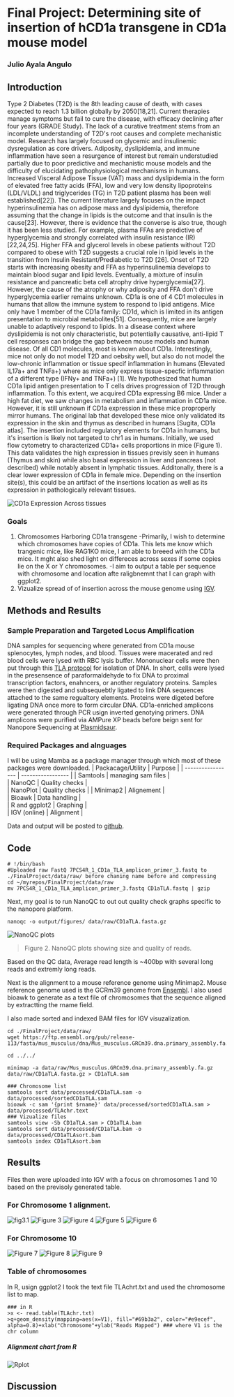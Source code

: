 # Final Project: Determining site of insertion of hCD1a transgene in CD1a mouse model
### Julio Ayala Angulo

## Introduction
Type 2 Diabetes (T2D) is the 8th leading cause of death, with cases expected to reach 1.3 billion globally by 2050[18,21]. Current therapies manage symptoms but fail to cure the disease, with efficacy declining after four years (GRADE Study). The lack of a curative treatment stems from an incomplete understanding of T2D's root causes and complete mechanistic model. Research has largely focused on glycemic and insulinemic dysregulation as core drivers. Adiposity, dyslipidemia, and immune inflammation have seen a resurgence of interest but remain understudied partially due to poor predictive and mechanistic mouse models and the difficulty of elucidating pathophysiological mechanisms in humans. Increased Visceral Adipose Tissue (VAT) mass and dyslipidemia in the form of elevated free fatty acids (FFA), low and very low density lipoproteins (LDL/VLDL) and triglycerides (TG) in T2D patient plasma has been well established[22]). The current literature largely focuses on the impact hyperinsulinemia has on adipose mass and dyslipidemia, therefore assuming that the change in lipids is the outcome and that insulin is the cause[23]. However, there is evidence that the converse is also true, though it has been less studied. For example, plasma FFAs are predictive of hyperglycemia and strongly correlated with insulin resistance (IR)[22,24,25]. Higher FFA and glycerol levels in obese patients without T2D compared to obese with T2D suggests a crucial role in lipid levels in the transition from Insulin Resistant/Prediabetic to T2D [26]. Onset of T2D starts with increasing obesity and FFA as hyperinsulinemia develops to maintain blood sugar and lipid levels. Eventually, a mixture of insulin resistance and pancreatic beta cell atrophy drive hyperglycemia[27]. However, the cause of the atrophy or why adiposity and FFA don't drive hyperglycemia earlier remains unknown. 
CD1a is one of 4 CD1 molecules in humans that allow the immune system to respond to lipid antigens. Mice only have 1 member of the CD1a family: CD1d, which is limited in its antigen presentation to microbial metabolites[51]. Consequently, mice are largely unable to adaptively respond to lipids. In a disease context where dyslipidemia is not only characteristic, but potentially causative, anti-lipid T cell responses can bridge the gap between mouse models and human disease. Of all CD1 molecules, most is known about CD1a. Interestingly, mice not only do not model T2D and oebsity well, but also do not model the low-chronic inflammation or tissue specif inflammation in humans (Elevated IL17a+ and TNFa+) where as mice only express tissue-specfic inflammation of a different type (IFNy+ and TNFa+) [1]. We hypothesized that human CD1a lipid antigen presentation to T cells drives progression of T2D through inflammation. To this extent, we acquired CD1a expressing B6 mice. Under a high fat diet, we saw changes in metabolism and inflammation in CD1a mice. However, it is still unknown if CD1a expression in these mice proproperly mirror humans. The original lab that developed these mice only validated its expression in the skin and thymus as described in humans [Sugita, CD1a atlas]. The insertion included regulatory elements for CD1a in humans, but it's insertion is likely not targeted to chr1 as in humans. Initially, we used flow cytometry to characterized CD1a+ cells proportions in mice (Figure 1). This data validates the high expression in tissues previsly seen in humans (Thymus and skin) while also basal expression in liver and pancreas (not described) while notably absent in lymphatic tissues. Additonally, there is a clear lower expression of CD1a in female mice. Depending on the insertion site(s), this could be an artifact of the insertions location as well as its expression in pathologically relevant tissues. 

![CD1a Expression Across tissues](https://github.com/jayalaanUCI/ee282/blob/FinalProject/FinalProject/output/figures/CD1a%20Expression.png?raw=true)

### Goals
1. Chromosomes Harboring CD1a transgene
    -Primarily, I wish to determine which chromosomes have copies of CD1a. This lets me know which trangenic mice, like RAG1KO mice,  I am able to breeed with the CD1a mice. It mght also shed light on differeces across sexes if some copies lie on the X or Y chromosomes.
    -I aim to output a table per sequence with chromosome and location afte raligbnemnt that I can graph with ggplot2.
2. Vizualize spread of of insertion across the mouse genome using [IGV](https://igv.org/). 
## Methods and Results
### Sample Preparation and Targeted Locus Amplification
DNA samples for sequencing where generated from CD1a mouse splenocytes, lymph nodes, and blood. Tissues were macerated and red blood cells were lysed with RBC lysis buffer. Mononuclear cells were then put through this [TLA protocol](https://link.springer.com/protocol/10.1007/978-1-4939-6442-0_13) for isolation of DNA. In short, cells were lysed in the presensence of paraformaldehyde to fix DNA to proximal transcription factors, enahncers, or another regulatory proteins. Samples were then digested and subsequebtly ligated to link DNA sequences attached to the same regualtory elements. Proteins were digeted before ligating DNA once more to form circular DNA. CD1a-enriched amplicons were generated through PCR usign inverted genotying primers. DNA amplicons were purified via AMPure XP beads before beign sent for Nanopore Sequencing at [Plasmidsaur](https://plasmidsaurus.com/).
### Required Packages and alnguages
I will be using Mamba as a package manager through which most of these packages were downloaded.
| Packacage/Utility |      Purpose      |
| ----------------- | ----------------- | 
| Samtools       |    managing sam files               |   
| NanoQC            |   Quality checks  |  
| NanoPlot          |   Quality checks  |
| Minimap2          |   Alignement      |   
| Bioawk            | Data handling     |   
| R and ggplot2     |  Graphing         |   
| IGV (online)      | Alignment         |

Data and output will be posted to [github](https://github.com/jayalaanUCI/ee282). 

## Code 
```
# !/bin/bash
#Uploaded raw FastQ 7PCS4R_1_CD1a_TLA_amplicon_primer_3.fastq to ./FinalProject/data/raw/ before chaning name before and compressing
cd ~/myrepos/FinalProject/data/raw
mv 7PCS4R_1_CD1a_TLA_amplicon_primer_3.fastq CD1aTLA.fastq | gzip 
```
Next, my goal is to run NanoQC to out out quality check graphs specific to the nanopore platform.

```
nanoqc -o output/figures/ data/raw/CD1aTLA.fasta.gz

```
![NanoQC plots](https://github.com/jayalaanUCI/ee282/blob/FinalProject/FinalProject/output/figures/newplot.png?raw=true)

> Figure 2. NanoQC plots showing size and quality of reads.

Based on the QC data, Average read length is ~400bp  with several long reads and extremly long reads. 

Next is the alignment to a mouse reference genome using Minimap2. Mouse reference genome used is the GCRm39 genome from [Ensembl](https://ftp.ensembl.org/pub/release-113/fasta/mus_musculus/).
I also used bioawk to generate as a text file of chromosomes that the sequence aligned by extractting the rname field.

I also made sorted and indexed BAM files for IGV visuzalization.

```
cd ./FinalProject/data/raw/
wget https://ftp.ensembl.org/pub/release-113/fasta/mus_musculus/dna/Mus_musculus.GRCm39.dna.primary_assembly.fa.gz

cd ../../

minimap -a data/raw/Mus_musculus.GRCm39.dna.primary_assembly.fa.gz data/raw/CD1aTLA.fasta.gz > CD1aTLA.sam

### Chromosome list
samtools sort data/processed/CD1aTLA.sam -o data/processed/sortedCD1aTLA.sam
bioawk -c sam '{print $rname}' data/processed/sortedCD1aTLA.sam > data/processed/TLAchr.text
### Vizualize files
samtools view -Sb CD1aTLA.sam > CD1aTLA.bam
samtools sort data/processed/CD1aTLA.bam -o data/processed/CD1aTLAsort.bam
samtools index CD1aTLAsort.bam
```
## Results
Files then were uploaded into IGV with a focus on chromosomes 1 and 10 based on the previsoly generated table.
### For Chromosome 1 alignment.
![fig3.1](https://github.com/jayalaanUCI/ee282/blob/FinalProject/FinalProject/output/figures/igv_snapshotchr1.png?raw=true)
![Figure 3](https://github.com/jayalaanUCI/ee282/blob/FinalProject/FinalProject/output/figures/igv_snapshot.png?raw=true)
![Figure 4](https://github.com/jayalaanUCI/ee282/blob/FinalProject/FinalProject/output/figures/igv_snapshot2.png?raw=true)
![Fgure 5](https://github.com/jayalaanUCI/ee282/blob/FinalProject/FinalProject/output/figures/igv_snapshot3.png?raw=true)
![Figure 6](https://github.com/jayalaanUCI/ee282/blob/FinalProject/FinalProject/output/figures/igv_snapshot4.png?raw=true)
### For Chromosome 10
![Figure 7](https://github.com/jayalaanUCI/ee282/blob/FinalProject/FinalProject/output/figures/igv_snapshot6.png?raw=true)
![Figure 8](https://github.com/jayalaanUCI/ee282/blob/FinalProject/FinalProject/output/figures/igv_snapshot7.png?raw=true)
![Figure 9](https://github.com/jayalaanUCI/ee282/blob/FinalProject/FinalProject/output/figures/igv_snapshot8.png?raw=true)

### Table of chromosomes
In R, usign ggplot2 I took the text file TLAchrt.txt and used the chromosome list to map. 
```
### in R
>x <- read.table(TLAchr.txt)
>q+geom_density(mapping=aes(x=V1), fill="#69b3a2", color="#e9ecef", alpha=0.8)+xlab("Chromosome"+ylab("Reads Mapped") ### where V1 is the chr column
```
##### Alignment chart from R
![Rplot](https://github.com/jayalaanUCI/ee282/blob/FinalProject/FinalProject/output/figures/Rplot.png?raw=true)

## Discussion










